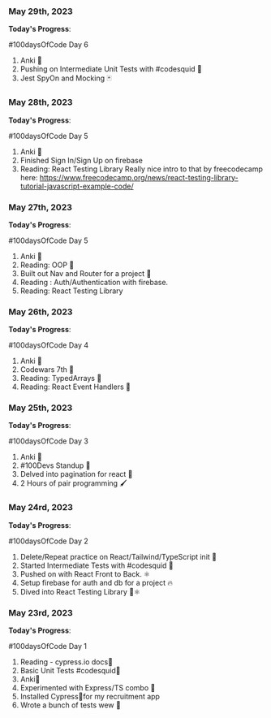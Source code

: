 ### May 29th, 2023

**Today's Progress**:

#100daysOfCode Day 6

1.  Anki 🎴
2.  Pushing on Intermediate Unit Tests with #codesquid 🦑
3.  Jest SpyOn and Mocking 🃏

### May 28th, 2023

**Today's Progress**:

#100daysOfCode Day 5

1.  Anki 🎴
2.  Finished Sign In/Sign Up on firebase
3.  Reading: React Testing Library
    Really nice intro to that by freecodecamp here:
    https://www.freecodecamp.org/news/react-testing-library-tutorial-javascript-example-code/

### May 27th, 2023

**Today's Progress**:

#100daysOfCode Day 5

1.  Anki 🎴
2.  Reading: OOP 📖
3.  Built out Nav and Router for a project 🚧
4.  Reading : Auth/Authentication with firebase.
5.  Reading: React Testing Library

### May 26th, 2023

**Today's Progress**:

#100daysOfCode Day 4

1.  Anki 🎴
2.  Codewars 7th 🥋
3.  Reading: TypedArrays 📖
4.  Reading: React Event Handlers 🧭

### May 25th, 2023

**Today's Progress**:

#100daysOfCode Day 3

1.  Anki 🎴
2.  #100Devs Standup 💯
3.  Delved into pagination for react 📄
4.  2 Hours of pair programming 🖌️

### May 24rd, 2023

**Today's Progress**:

#100daysOfCode Day 2

1.  Delete/Repeat practice on React/Tailwind/TypeScript init 📝
2.  Started Intermediate Tests with #codesquid 🦑
3.  Pushed on with React Front to Back. ⚛️
4.  Setup firebase for auth and db for a project 🔥
5.  Dived into React Testing Library 🦑⚛️

### May 23rd, 2023

**Today's Progress**:

#100daysOfCode Day 1

1.  Reading - cypress.io docs📘
2.  Basic Unit Tests #codesquid🦑
3.  Anki🎴
4.  Experimented with Express/TS combo 👊
5.  Installed Cypress🌲for my recruitment app
6.  Wrote a bunch of tests wew 🙌
